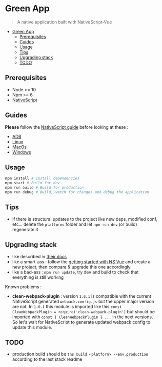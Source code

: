 # Green App

> A native application built with NativeScript-Vue

- [Green App](#green-app)
  - [Prerequisites](#prerequisites)
  - [Guides](#guides)
  - [Usage](#usage)
  - [Tips](#tips)
  - [Upgrading stack](#upgrading-stack)
  - [TODO](#todo)

## Prerequisites

- Node >= 10
- Npm >= 6
- [NativeScript](https://nativescript-vue.org/en/docs/getting-started/installation/)

## Guides

**Please** follow the [NativeScript guide](https://nativescript-vue.org/en/docs/getting-started/installation/) before looking at these :

- [ADB](doc/adb.md)
- [Linux](doc/linux.md)
- [MacOs](doc/mac-os.md)
- [Windows](doc/windows.md)

## Usage

```bash
npm install # Install dependencies
npm start # Build for dev
npm run build # Build for production
npm run debug # Build, watch for changes and debug the application
```

## Tips

- if there is structural updates to the project like new deps, modified conf, etc... delete the `platforms` folder and let `npm run dev` (or build) regenerate it

## Upgrading stack

- like described in [their docs](https://docs.nativescript.org/releases/upgrade-instructions)
- like a smart-ass : follow the [getting started with NS Vue](https://nativescript-vue.org/en/docs/getting-started/quick-start/) and create a new project, then compare & upgrade this one accordingly
- like a bad-ass : `npm run update`, try dev and build to check that everything is still working

Known problems :

- **clean-webpack-plugin** : version `1.0.1` is compatible with the current NativeScript generated `webpack.config.js` but the upper major version are not. In `1.0.1` this module is imported like this `const CleanWebpackPlugin = require('clean-webpack-plugin')` but should be imported with `const { CleanWebpackPlugin } ...` in the next versions. So let's wait for NativeScript to generate updated webpack config to update this module.

## TODO

- production build should be `tns build <platform> --env.production` according to the last stack readme

